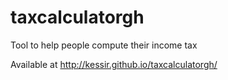 # taxcalculatorgh
Tool to help people compute their income tax

Available at http://kessir.github.io/taxcalculatorgh/
